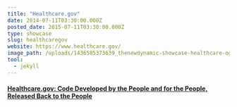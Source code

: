 ```yaml
---
title: "Healthcare.gov"
date: 2014-07-11T03:30:00.000Z
posted_date: 2015-07-11T03:30:00.000Z
type: showcase
slug: healthcaregov
website: https://www.healthcare.gov/
image_path: /uploads/1436585373639_thenewdynamic-showcase-healthcare-ogov-150710.jpg
tool:
  - jekyll
---
```


#### [Healthcare.gov: Code Developed by the People and for the People, Released Back to the People](http://www.theatlantic.com/technology/archive/2013/06/healthcaregov-code-developed-by-the-people-and-for-the-people-released-back-to-the-people/277295/)
